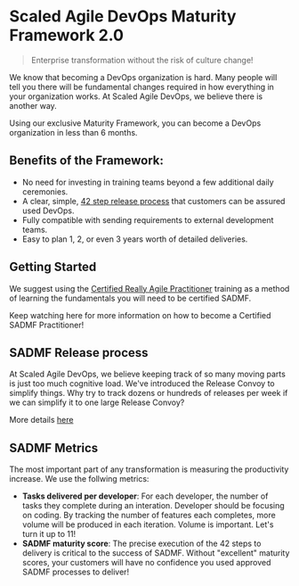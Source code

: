 # Scaled Agile DevOps Maturity Framework 2.0

>Enterprise transformation without the risk of culture change!

We know that becoming a DevOps organization is hard. Many people will tell you there will be fundamental changes
required in how everything in your organization works. At Scaled Agile DevOps, we believe there is another way.

Using
our exclusive Maturity Framework, you can become a DevOps organization in less than 6 months.

## Benefits of the Framework:

- No need for investing in training teams beyond a few additional daily ceremonies.
- A clear, simple, [42 step release process](#sadmf-release-process) that customers can be assured used DevOps.
- Fully compatible with sending requirements to external development teams.
- Easy to plan 1, 2, or even 3 years worth of detailed deliveries.

## Getting Started

We suggest using the [Certified Really Agile Practitioner](https://www.youtube.com/watch?v=cwbiSCgiZNA) training as a method of learning the fundamentals you will need
to be certified SADMF.

Keep watching here for more information on how to become a Certified SADMF Practitioner!

## SADMF Release process

At Scaled Agile DevOps, we believe keeping track of so many moving parts is just too much cognitive load. We've
introduced the Release Convoy to simplify things. Why try to track dozens or hundreds of releases per week if we can
simplify it to one large Release Convoy?

More details [here](./release_process.md)

## SADMF Metrics

The most important part of any transformation is measuring the productivity increase. We use the follwing metrics:

- **Tasks delivered per developer**: For each developer, the number of tasks they complete during an interation. Developer
  should be focusing on coding. By tracking the number of features each completes, more volume will be produced in each
  iteration. Volume is important. Let's turn it up to 11!
- **SADMF maturity score**: The precise execution of the 42 steps to delivery is critical to the success of SADMF.
  Without "excellent" maturity scores, your customers will have no confidence you used approved SADMF processes to deliver!
